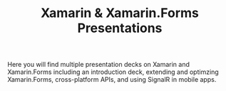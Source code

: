 ﻿---
type: deck
id: xamarinforms
title: Xamarin & Xamarin.Forms Presentations
link: https://github.com/dotnet-presentations/xamarin
---

Here you will find multiple presentation decks on Xamarin and Xamarin.Forms including an introduction deck, extending and optimzing Xamarin.Forms, cross-platform APIs, and using SignalR in mobile apps.
